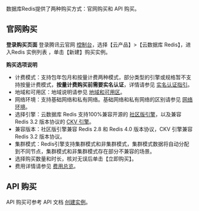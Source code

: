 
数据库Redis提供了两种购买方式：官网购买和 API 购买。

## 官网购买
**登录购买页面**
登录腾讯云官网 [控制台](https://console.cloud.tencent.com/)，选择【云产品】>【云数据库 Redis】，进入Redis 实例列表 ，单击【新建】购买实例。

**购买选项说明**
- 计费模式：支持包年包月和按量计费两种模式，部分类型的引擎或规格暂不支持按量计费模式，**按量计费购买前需要实名认证**，详情请参见 [实名认证指引](https://cloud.tencent.com/document/product/378/3629)。
- 地域和可用区：地域说明请参见 [地域和可用区](https://cloud.tencent.com/document/product/239/4106)。
- 网络环境：支持基础网络和私有网络。基础网络和私有网络的区别请参见 [网络环境](https://cloud.tencent.com/document/product/213/5227)。
- 选择引擎：云数据库 Redis 支持100%兼容开源的 [社区版引擎](https://cloud.tencent.com/document/product/239/17953)，以及兼容 Redis 3.2 版本协议的 [CKV 引擎](https://cloud.tencent.com/document/product/239/17954)。
- 兼容版本：社区版引擎兼容 Redis 2.8 和 Redis 4.0 版本协议，CKV 引擎兼容 Redis 3.2 版本协议。
- 集群模式：Redis引擎支持集群模式和非集群模式，集群模式数据将自动分配到不同节点，集群模式和非集群模式存在部分不兼容的场景。
- 选择购买数量和时长，核对无误后单击【立即购买】。
- 费用详情请参见 [费用总览](https://cloud.tencent.com/document/product/239/9894)。

## API 购买
API 购买可参考 API 文档 [创建实例](https://cloud.tencent.com/document/product/239/20026)。
